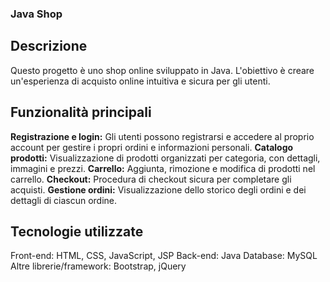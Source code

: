 ### Java Shop

## Descrizione

Questo progetto è uno shop online sviluppato in Java. L'obiettivo è creare un'esperienza di acquisto online intuitiva e sicura per gli utenti.

## Funzionalità principali

**Registrazione e login:** Gli utenti possono registrarsi e accedere al proprio account per gestire i propri ordini e informazioni personali.
**Catalogo prodotti:** Visualizzazione di prodotti organizzati per categoria, con dettagli, immagini e prezzi.
**Carrello:** Aggiunta, rimozione e modifica di prodotti nel carrello.
**Checkout:** Procedura di checkout sicura per completare gli acquisti.
**Gestione ordini:** Visualizzazione dello storico degli ordini e dei dettagli di ciascun ordine.

## Tecnologie utilizzate

Front-end:  HTML, CSS, JavaScript, JSP
Back-end: Java
Database: MySQL
Altre librerie/framework: Bootstrap, jQuery
